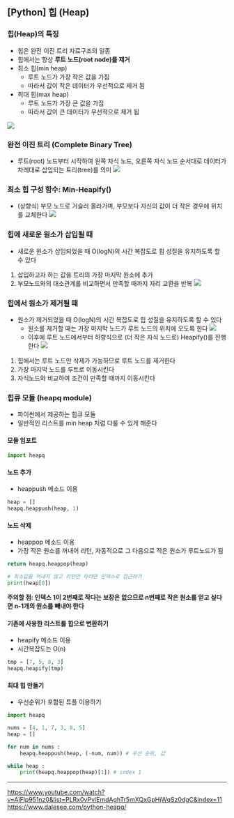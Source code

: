## [Python] 힙 (Heap)

### 힙(Heap)의 특징
- 힙은 완전 이진 트리 자료구조의 일종
- 힙에서는 항상 **루트 노드(root node)를 제거**
- 최소 힙(min heap)
    - 루트 노드가 가장 작은 값을 가짐
    - 따라서 값이 작은 데이터가 우선적으로 제거 됨
- 최대 힙(max heap)
    - 루트 노드가 가장 큰 값을 가짐
    - 따라서 값이 큰 데이터가 우선적으로 제거 됨
    
![](https://images.velog.io/images/kjhxxxx/post/d652aa83-ebd2-4f78-9a97-0d91eba9f40a/Screen%20Shot%202022-03-10%20at%204.46.43%20AM.png)

### 완전 이진 트리 (Complete Binary Tree)
- 루트(root) 노드부터 시작하여 왼쪽 자식 노드, 오른쪽 자식 노드 순서대로 데이터가 차례대로 삽입되는 트리(tree)를 의미
![](https://images.velog.io/images/kjhxxxx/post/d6f96e42-d602-417e-a070-57e22ee005d4/Screen%20Shot%202022-03-10%20at%204.48.38%20AM.png)

### 최소 힙 구성 함수: Min-Heapify()
- (상향식) 부모 노드로 거슬러 올라가며, 부모보다 자신의 값이 더 작은 경우에 위치를 교체한다
![](https://images.velog.io/images/kjhxxxx/post/5143420a-bcb6-43ab-9d56-f764886c5ab9/Screen%20Shot%202022-03-10%20at%204.50.07%20AM.png)

### 힙에 새로운 원소가 삽입될 때
- 새로운 원소가 삽입되었을 때 O(logN)의 시간 복잡도로 힙 성질을 유지하도록 할 수 있다
1. 삽입하고자 하는 값을 트리의 가장 마지막 원소에 추가
2. 부모노드와의 대소관계를 비교하면서 만족할 때까지 자리 교환을 반복
![](https://images.velog.io/images/kjhxxxx/post/dacea1e0-edd1-4d4d-b92d-32d7f58c4dbc/Screen%20Shot%202022-03-10%20at%204.51.43%20AM.png)

### 힙에서 원소가 제거될 때
- 원소가 제거되었을 때 O(logN)의 시간 복잡도로 힙 성질을 유지하도록 할 수 있다
    - 원소를 제거할 때는 가장 마지막 노드가 루트 노드의 위치에 오도록 한다
![](https://images.velog.io/images/kjhxxxx/post/7fc5c04c-8330-4834-996c-b328b635c8ff/Screen%20Shot%202022-03-10%20at%204.52.34%20AM.png)
    - 이후에 루트 노드에서부터 하향식으로 (더 작은 자식 노드로) Heapify()를 진행한다
![](https://images.velog.io/images/kjhxxxx/post/c0573a17-ccbf-438e-80cd-6001663715de/Screen%20Shot%202022-03-10%20at%204.53.37%20AM.png)
1. 힙에서는 루트 노드만 삭제가 가능하므로 루트 노드를 제거한다
2. 가장 마지막 노드를 루트로 이동시킨다
3. 자식노드와 비교하여 조건이 만족할 때까지 이동시킨다

### 힙큐 모듈 (heapq module)
- 파이썬에서 제공하는 힙큐 모듈
- 일반적인 리스트를 min heap 처럼 다룰 수 있게 해준다

#### 모듈 임포트
```python
import heapq
```

#### 노드 추가
- heappush 메소드 이용
```python
heap = []
heapq.heappush(heap, 1)
```

#### 노드 삭제
- heappop 메소드 이용
- 가장 작은 원소를 꺼내어 리턴, 자동적으로 그 다음으로 작은 원소가 루트노드가 됨
```python
return heapq.heappop(heap)

# 최소값을 꺼내지 않고 리턴만 하려면 인덱스로 접근하기
print(heap[0])
```
**주의할 점: 인덱스 1이 2번째로 작다는 보장은 없으므로 n번째로 작은 원소를 얻고 싶다면 n-1개의 원소를 빼내야 한다**

#### 기존에 사용한 리스트를 힙으로 변환하기
- heapify 메소드 이용
- 시간복잡도는 O(n)
```python
tmp = [7, 5, 8, 3]
heapq.heapify(tmp)
```

#### 최대 힙 만들기
- 우선순위가 포함된 튜플 이용하기
```python
import heapq

nums = [4, 1, 7, 3, 8, 5]
heap = []

for num in nums :
	heapq.heappush(heap, (-num, num)) # 우선 순위, 값

while heap :
	print(heapq.heappop(heap)[1]) # index 1
```


---

https://www.youtube.com/watch?v=AjFlp951nz0&list=PLRx0vPvlEmdAghTr5mXQxGpHjWqSz0dgC&index=11
https://www.daleseo.com/python-heapq/

